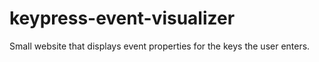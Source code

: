 # keypress-event-visualizer
Small website that displays event properties for the keys the user enters.
